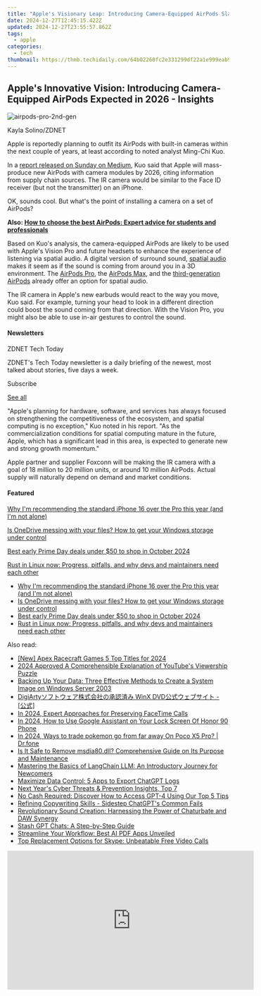 ```yaml
---
title: "Apple's Visionary Leap: Introducing Camera-Equipped AirPods Slated for 2026 Release"
date: 2024-12-27T12:45:15.422Z
updated: 2024-12-27T23:55:57.862Z
tags:
  - apple
categories:
  - tech
thumbnail: https://thmb.techidaily.com/64b02260fc2e331299df22a1e999eab91ad890c07462ad4672fe1c0550ce5fa1.jpg
---
```


## Apple's Innovative Vision: Introducing Camera-Equipped AirPods Expected in 2026 - Insights

![airpods-pro-2nd-gen](https://www.zdnet.com/a/img/resize/dc65e336e4ed6ccd1bf9b36e4778b23864d79ca0/2024/03/12/e10f80b5-5b9e-4f27-8170-82c8a74e32f8/img-1158.jpg?auto=webp&width=1280)

Kayla Solino/ZDNET

Apple is reportedly planning to outfit its AirPods with built-in cameras within the next couple of years, at least according to noted analyst Ming-Chi Kuo.

In a [report released on Sunday on Medium](https://medium.com/@mingchikuo/%E9%85%8D%E5%82%99ir%E7%9B%B8%E6%A9%9F%E7%9A%84%E6%96%B0%E6%AC%BEairpods%E5%8F%AF%E6%9C%9B%E6%8F%90%E5%8D%87%E4%BA%BA%E6%A9%9F%E4%BA%A4%E4%BA%92%E9%AB%94%E9%A9%97%E8%88%87%E5%BC%B7%E5%8C%96apple%E7%A9%BA%E9%96%93%E9%9F%B3%E8%A8%8A-%E7%A9%BA%E9%96%93%E9%81%8B%E7%AE%97%E7%94%9F%E6%85%8B-new-ir-camera-equipped-airpods-to-enhance-2daa96913d7f), Kuo said that Apple will mass-produce new AirPods with camera modules by 2026, citing information from supply chain sources. The IR camera would be similar to the Face ID receiver (but not the transmitter) on an iPhone.

OK, sounds cool. But what's the point of installing a camera on a set of AirPods?

**Also: [How to choose the best AirPods: Expert advice for students and professionals](https://www.zdnet.com/article/best-airpods/)**

Based on Kuo's analysis, the camera-equipped AirPods are likely to be used with Apple's Vision Pro and future headsets to enhance the experience of listening via spatial audio. A digital version of surround sound, [spatial audio](https://www.zdnet.com/home-and-office/what-is-spatial-audio-heres-everything-you-need-to-know/) makes it seem as if the sound is coming from around you in a 3D environment. The [AirPods Pro](https://www.zdnet.com/article/apple-airpods-pro-2-review/), the [AirPods Max](https://www.zdnet.com/product/apple-airpods-max/), and the [third-generation AirPods](https://www.zdnet.com/article/apple-airpods-3rd-generation-review/) already offer an option for spatial audio.

The IR camera in Apple's new earbuds would react to the way you move, Kuo said. For example, turning your head to look in a different direction could boost the sound coming from that direction. With the Vision Pro, you might also be able to use in-air gestures to control the sound.

#### Newsletters

ZDNET Tech Today

ZDNET's Tech Today newsletter is a daily briefing of the newest, most talked about stories, five days a week.

 Subscribe

[See all](https://www.zdnet.com/newsletters/)

"Apple's planning for hardware, software, and services has always focused on strengthening the competitiveness of the ecosystem, and spatial computing is no exception," Kuo noted in his report. "As the commercialization conditions for spatial computing mature in the future, Apple, which has a significant lead in this area, is expected to generate new and strong growth momentum."

Apple partner and supplier Foxconn will be making the IR camera with a goal of 18 million to 20 million units, or around 10 million AirPods. Actual supply will naturally depend on demand and market conditions.

#### Featured

[Why I'm recommending the standard iPhone 16 over the Pro this year (and I'm not alone)](https://www.zdnet.com/article/why-im-recommending-the-standard-iphone-16-over-the-pro-this-year-and-im-not-alone/ "Why I'm recommending the standard iPhone 16 over the Pro this year (and I'm not alone)")

[Is OneDrive messing with your files? How to get your Windows storage under control](https://www.zdnet.com/article/is-onedrive-messing-with-your-files-how-to-get-your-windows-storage-under-control/ "Is OneDrive messing with your files? How to get your Windows storage under control")

[Best early Prime Day deals under $50 to shop in October 2024](https://www.zdnet.com/article/best-early-prime-day-deals-under-50/ "Best early Prime Day deals under $50 to shop in October 2024")

[Rust in Linux now: Progress, pitfalls, and why devs and maintainers need each other](https://www.zdnet.com/article/rust-in-linux-now-progress-pitfalls-and-why-devs-and-maintainers-need-each-other/ "Rust in Linux now: Progress, pitfalls, and why devs and maintainers need each other")

* [Why I'm recommending the standard iPhone 16 over the Pro this year (and I'm not alone)](https://www.zdnet.com/article/why-im-recommending-the-standard-iphone-16-over-the-pro-this-year-and-im-not-alone/ "Why I'm recommending the standard iPhone 16 over the Pro this year (and I'm not alone)")
* [Is OneDrive messing with your files? How to get your Windows storage under control](https://www.zdnet.com/article/is-onedrive-messing-with-your-files-how-to-get-your-windows-storage-under-control/ "Is OneDrive messing with your files? How to get your Windows storage under control")
* [Best early Prime Day deals under $50 to shop in October 2024](https://www.zdnet.com/article/best-early-prime-day-deals-under-50/ "Best early Prime Day deals under $50 to shop in October 2024")
* [Rust in Linux now: Progress, pitfalls, and why devs and maintainers need each other](https://www.zdnet.com/article/rust-in-linux-now-progress-pitfalls-and-why-devs-and-maintainers-need-each-other/ "Rust in Linux now: Progress, pitfalls, and why devs and maintainers need each other")

<ins class="adsbygoogle"
     style="display:block"
     data-ad-format="autorelaxed"
     data-ad-client="ca-pub-7571918770474297"
     data-ad-slot="1223367746"></ins>

<ins class="adsbygoogle"
     style="display:block"
     data-ad-client="ca-pub-7571918770474297"
     data-ad-slot="8358498916"
     data-ad-format="auto"
     data-full-width-responsive="true"></ins>

<span class="atpl-alsoreadstyle">Also read:</span>
<div><ul>
<li><a href="https://screen-sharing-recording.techidaily.com/new-apex-racecraft-games-5-top-titles-for-2024/"><u>[New] Apex Racecraft Games 5 Top Titles for 2024</u></a></li>
<li><a href="https://youtube-zero.techidaily.com/approved-a-comprehensible-explanation-of-youtubes-viewership-puzzle/"><u>2024 Approved A Comprehensible Explanation of YouTube's Viewership Puzzle</u></a></li>
<li><a href="https://win-superb.techidaily.com/backing-up-your-data-three-effective-methods-to-create-a-system-image-on-windows-server-2003/"><u>Backing Up Your Data: Three Effective Methods to Create a System Image on Windows Server 2003</u></a></li>
<li><a href="https://some-knowledge.techidaily.com/1725285649381-digiarty-winx-dvd/"><u>DigiArtyソフトウェア株式会社の承認済み WinX DVD公式ウェブサイト - [公式]</u></a></li>
<li><a href="https://screen-capture.techidaily.com/in-2024-expert-approaches-for-preserving-facetime-calls/"><u>In 2024, Expert Approaches for Preserving FaceTime Calls</u></a></li>
<li><a href="https://unlock-android.techidaily.com/in-2024-how-to-use-google-assistant-on-your-lock-screen-of-honor-90-phone-by-drfone-android/"><u>In 2024, How to Use Google Assistant on Your Lock Screen Of Honor 90 Phone</u></a></li>
<li><a href="https://pokemon-go-android.techidaily.com/in-2024-ways-to-trade-pokemon-go-from-far-away-on-poco-x5-pro-drfone-by-drfone-virtual-android/"><u>In 2024, Ways to trade pokemon go from far away On Poco X5 Pro? | Dr.fone</u></a></li>
<li><a href="https://win-howtos.techidaily.com/is-it-safe-to-remove-msdia80dll-comprehensive-guide-on-its-purpose-and-maintenance/"><u>Is It Safe to Remove msdia80.dll? Comprehensive Guide on Its Purpose and Maintenance</u></a></li>
<li><a href="https://tech-haven.techidaily.com/mastering-the-basics-of-langchain-llm-an-introductory-journey-for-newcomers/"><u>Mastering the Basics of LangChain LLM: An Introductory Journey for Newcomers</u></a></li>
<li><a href="https://tech-haven.techidaily.com/maximize-data-control-5-apps-to-export-chatgpt-logs/"><u>Maximize Data Control: 5 Apps to Export ChatGPT Logs</u></a></li>
<li><a href="https://tech-haven.techidaily.com/next-years-cyber-threats-and-prevention-insights-top-7/"><u>Next Year's Cyber Threats & Prevention Insights, Top 7</u></a></li>
<li><a href="https://tech-haven.techidaily.com/no-cash-required-discover-how-to-access-gpt-4-using-our-top-5-tips/"><u>No Cash Required: Discover How to Access GPT-4 Using Our Top 5 Tips</u></a></li>
<li><a href="https://tech-haven.techidaily.com/refining-copywriting-skills-sidestep-chatgpts-common-fails/"><u>Refining Copywriting Skills - Sidestep ChatGPT's Common Fails</u></a></li>
<li><a href="https://tech-haven.techidaily.com/revolutionary-sound-creation-harnessing-the-power-of-chaturbate-and-daw-synergy/"><u>Revolutionary Sound Creation: Harnessing the Power of Chaturbate and DAW Synergy</u></a></li>
<li><a href="https://tech-haven.techidaily.com/stash-gpt-chats-a-step-by-step-guide/"><u>Stash GPT Chats: A Step-by-Step Guide</u></a></li>
<li><a href="https://tech-haven.techidaily.com/streamline-your-workflow-best-ai-pdf-apps-unveiled/"><u>Streamline Your Workflow: Best AI PDF Apps Unveiled</u></a></li>
<li><a href="https://techno-recovery.techidaily.com/top-replacement-options-for-skype-unbeatable-free-video-calls/"><u>Top Replacement Options for Skype: Unbeatable Free Video Calls</u></a></li>
</ul></div>

<!-- affiliate ads begin -->
<iframe width="560" height="315" src="https://www.youtube.com/embed/FLlUft1ZxI0?si=pBd5QdHEE27qsNlN" title="YouTube video player" frameborder="0" allow="accelerometer; autoplay; clipboard-write; encrypted-media; gyroscope; picture-in-picture; web-share" referrerpolicy="strict-origin-when-cross-origin" allowfullscreen></iframe>
<!-- affiliate ads end -->

